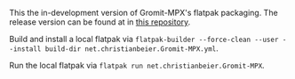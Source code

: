 This the in-development version of Gromit-MPX's flatpak packaging. The release version can be found at
in [this repository](https://github.com/flathub/net.christianbeier.Gromit-MPX).

Build and install a local flatpak via `flatpak-builder --force-clean --user --install build-dir net.christianbeier.Gromit-MPX.yml`.

Run the local flatpak via `flatpak run net.christianbeier.Gromit-MPX`.
